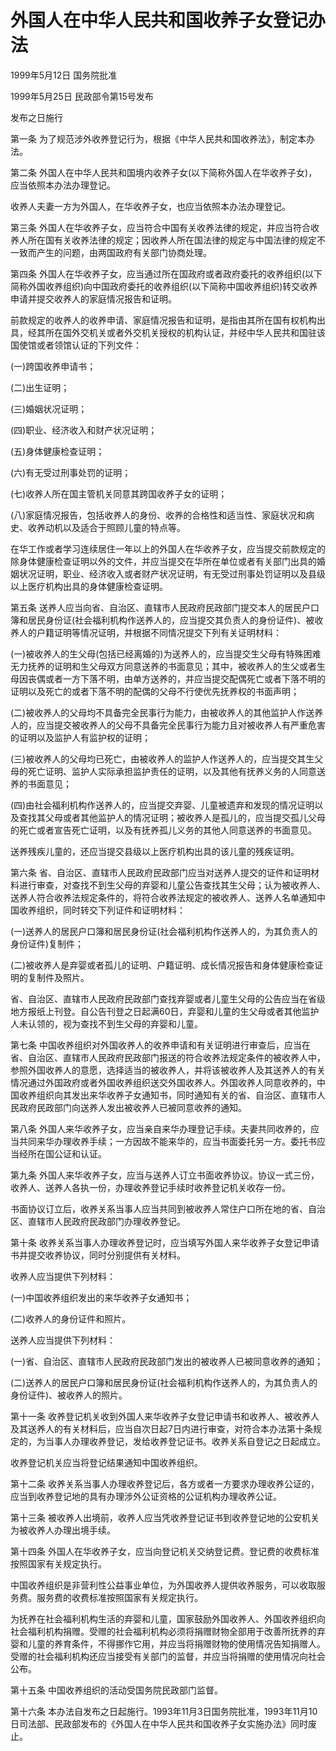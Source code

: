 # 外国人在中华人民共和国收养子女登记办法

1999年5月12日 国务院批准

1999年5月25日 民政部令第15号发布

发布之日施行

<!-- INFO END -->

第一条 为了规范涉外收养登记行为，根据《中华人民共和国收养法》，制定本办法。

第二条 外国人在中华人民共和国境内收养子女(以下简称外国人在华收养子女)，应当依照本办法办理登记。

收养人夫妻一方为外国人，在华收养子女，也应当依照本办法办理登记。

第三条 外国人在华收养子女，应当符合中国有关收养法律的规定，并应当符合收养人所在国有关收养法律的规定；因收养人所在国法律的规定与中国法律的规定不一致而产生的问题，由两国政府有关部门协商处理。

第四条 外国人在华收养子女，应当通过所在国政府或者政府委托的收养组织(以下简称外国收养组织)向中国政府委托的收养组织(以下简称中国收养组织)转交收养申请并提交收养人的家庭情况报告和证明。

前款规定的收养人的收养申请、家庭情况报告和证明，是指由其所在国有权机构出具，经其所在国外交机关或者外交机关授权的机构认证，并经中华人民共和国驻该国使馆或者领馆认证的下列文件：

(一)跨国收养申请书；

(二)出生证明；

(三)婚姻状况证明；

(四)职业、经济收入和财产状况证明；

(五)身体健康检查证明；

(六)有无受过刑事处罚的证明；

(七)收养人所在国主管机关同意其跨国收养子女的证明；

(八)家庭情况报告，包括收养人的身份、收养的合格性和适当性、家庭状况和病史、收养动机以及适合于照顾儿童的特点等。

在华工作或者学习连续居住一年以上的外国人在华收养子女，应当提交前款规定的除身体健康检查证明以外的文件，并应当提交在华所在单位或者有关部门出具的婚姻状况证明，职业、经济收入或者财产状况证明，有无受过刑事处罚证明以及县级以上医疗机构出具的身体健康检查证明。

第五条 送养人应当向省、自治区、直辖市人民政府民政部门提交本人的居民户口簿和居民身份证(社会福利机构作送养人的，应当提交其负责人的身份证件)、被收养人的户籍证明等情况证明，并根据不同情况提交下列有关证明材料：

(一)被收养人的生父母(包括已经离婚的)为送养人的，应当提交生父母有特殊困难无力抚养的证明和生父母双方同意送养的书面意见；其中，被收养人的生父或者生母因丧偶或者一方下落不明，由单方送养的，并应当提交配偶死亡或者下落不明的证明以及死亡的或者下落不明的配偶的父母不行使优先抚养权的书面声明；

(二)被收养人的父母均不具备完全民事行为能力，由被收养人的其他监护人作送养人的，应当提交被收养人的父母不具备完全民事行为能力且对被收养人有严重危害的证明以及监护人有监护权的证明；

(三)被收养人的父母均已死亡，由被收养人的监护人作送养人的，应当提交其生父母的死亡证明、监护人实际承担监护责任的证明，以及其他有抚养义务的人同意送养的书面意见；

(四)由社会福利机构作送养人的，应当提交弃婴、儿童被遗弃和发现的情况证明以及查找其父母或者其他监护人的情况证明；被收养人是孤儿的，应当提交孤儿父母的死亡或者宣告死亡证明，以及有抚养孤儿义务的其他人同意送养的书面意见。

送养残疾儿童的，还应当提交县级以上医疗机构出具的该儿童的残疾证明。

第六条 省、自治区、直辖市人民政府民政部门应当对送养人提交的证件和证明材料进行审查，对查找不到生父母的弃婴和儿童公告查找其生父母；认为被收养人、送养人符合收养法规定条件的，将符合收养法规定的被收养人、送养人名单通知中国收养组织，同时转交下列证件和证明材料：

(一)送养人的居民户口簿和居民身份证(社会福利机构作送养人的，为其负责人的身份证件)复制件；

(二)被收养人是弃婴或者孤儿的证明、户籍证明、成长情况报告和身体健康检查证明的复制件及照片。

省、自治区、直辖市人民政府民政部门查找弃婴或者儿童生父母的公告应当在省级地方报纸上刊登。自公告刊登之日起满60日，弃婴和儿童的生父母或者其他监护人未认领的，视为查找不到生父母的弃婴和儿童。

第七条 中国收养组织对外国收养人的收养申请和有关证明进行审查后，应当在省、自治区、直辖市人民政府民政部门报送的符合收养法规定条件的被收养人中，参照外国收养人的意愿，选择适当的被收养人，并将该被收养人及其送养人的有关情况通过外国政府或者外国收养组织送交外国收养人。外国收养人同意收养的，中国收养组织向其发出来华收养子女通知书，同时通知有关的省、自治区、直辖市人民政府民政部门向送养人发出被收养人已被同意收养的通知。

第八条 外国人来华收养子女，应当亲自来华办理登记手续。夫妻共同收养的，应当共同来华办理收养手续；一方因故不能来华的，应当书面委托另一方。委托书应当经所在国公证和认证。

第九条 外国人来华收养子女，应当与送养人订立书面收养协议。协议一式三份，收养人、送养人各执一份，办理收养登记手续时收养登记机关收存一份。

书面协议订立后，收养关系当事人应当共同到被收养人常住户口所在地的省、自治区、直辖市人民政府民政部门办理收养登记。

第十条 收养关系当事人办理收养登记时，应当填写外国人来华收养子女登记申请书并提交收养协议，同时分别提供有关材料。

收养人应当提供下列材料：

(一)中国收养组织发出的来华收养子女通知书；

(二)收养人的身份证件和照片。

送养人应当提供下列材料：

(一)省、自治区、直辖市人民政府民政部门发出的被收养人已被同意收养的通知；

(二)送养人的居民户口簿和居民身份证(社会福利机构作送养人的，为其负责人的身份证件)、被收养人的照片。

第十一条 收养登记机关收到外国人来华收养子女登记申请书和收养人、被收养人及其送养人的有关材料后，应当自次日起7日内进行审查，对符合本办法第十条规定的，为当事人办理收养登记，发给收养登记证书。收养关系自登记之日起成立。

收养登记机关应当将登记结果通知中国收养组织。

第十二条 收养关系当事人办理收养登记后，各方或者一方要求办理收养公证的，应当到收养登记地的具有办理涉外公证资格的公证机构办理收养公证。

第十三条 被收养人出境前，收养人应当凭收养登记证书到收养登记地的公安机关为被收养人办理出境手续。

第十四条 外国人在华收养子女，应当向登记机关交纳登记费。登记费的收费标准按照国家有关规定执行。

中国收养组织是非营利性公益事业单位，为外国收养人提供收养服务，可以收取服务费。服务费的收费标准按照国家有关规定执行。

为抚养在社会福利机构生活的弃婴和儿童，国家鼓励外国收养人、外国收养组织向社会福利机构捐赠。受赠的社会福利机构必须将捐赠财物全部用于改善所抚养的弃婴和儿童的养育条件，不得挪作它用，并应当将捐赠财物的使用情况告知捐赠人。受赠的社会福利机构还应当接受有关部门的监督，并应当将捐赠的使用情况向社会公布。

第十五条 中国收养组织的活动受国务院民政部门监督。

第十六条 本办法自发布之日起施行。1993年11月3日国务院批准，1993年11月10日司法部、民政部发布的《外国人在中华人民共和国收养子女实施办法》同时废止。

